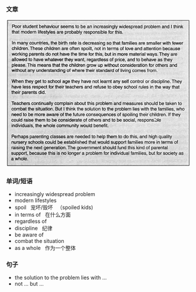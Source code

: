 ### 文章
![2](pictures/recite2.png)

### 单词/短语
- increasingly widespread problem
- modern lifestyles
- spoil &nbsp; 宠坏/毁坏 &nbsp;&nbsp;（spoiled kids)
- in terms of &nbsp; 在什么方面
- regardless of &nbsp; 
- discipline &nbsp; 纪律
- be aware of
- combat the situation
- as a whole &nbsp; 作为一个整体

### 句子
- the solution to the problem lies with ...
- not ... but ...
